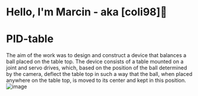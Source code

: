 # Hello, I'm Marcin - aka [coli98]👋 


# PID-table
The aim of the work was to design and construct a device that balances a ball placed on the table top. The device consists of a table mounted on a joint and servo drives, which, based on the position of the ball determined by the camera, deflect the table top in such a way that the ball, when placed anywhere on the table top, is moved to its center and kept in this position.
![image](https://user-images.githubusercontent.com/92230378/153621938-9321b5dd-2961-4540-9844-87dafb603b94.png)










[youtube]: https://www.youtube.com/channel/UC81frVJLaLbqod7YiFnYIPA
[linkedin]: https://www.linkedin.com/in/marcin-ba%C5%82chanowski-a42217200
